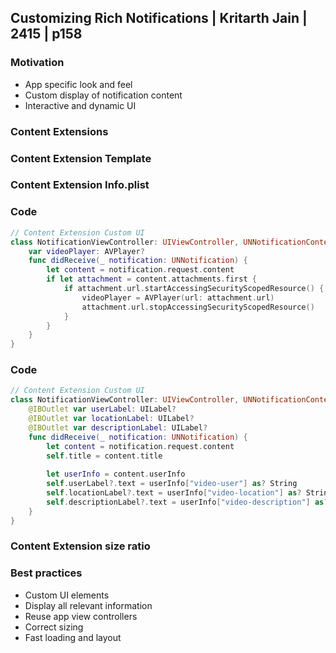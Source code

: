 


## Customizing Rich Notifications | Kritarth Jain | 2415 | p158

### Motivation

- App specific look and feel
- Custom display of notification content
- Interactive and dynamic UI

### Content Extensions


### Content Extension Template


### Content Extension Info.plist

### Code

```swift
// Content Extension Custom UI
class NotificationViewController: UIViewController, UNNotificationContentExtension {
    var videoPlayer: AVPlayer?
    func didReceive(_ notification: UNNotification) {
        let content = notification.request.content
        if let attachment = content.attachments.first {
            if attachment.url.startAccessingSecurityScopedResource() {
                videoPlayer = AVPlayer(url: attachment.url)
                attachment.url.stopAccessingSecurityScopedResource()
            }
        }
    }
}
```

### Code 

```swift 
// Content Extension Custom UI
class NotificationViewController: UIViewController, UNNotificationContentExtension {
    @IBOutlet var userLabel: UILabel?
    @IBOutlet var locationLabel: UILabel?
    @IBOutlet var descriptionLabel: UILabel?
    func didReceive(_ notification: UNNotification) {
        let content = notification.request.content
        self.title = content.title
        
        let userInfo = content.userInfo
        self.userLabel?.text = userInfo["video-user"] as? String
        self.locationLabel?.text = userInfo["video-location"] as? String
        self.descriptionLabel?.text = userInfo["video-description"] as? String
    }
}
```

### Content Extension size ratio


### Best practices

- Custom UI elements
- Display all relevant information
- Reuse app view controllers
- Correct sizing
- Fast loading and layout
